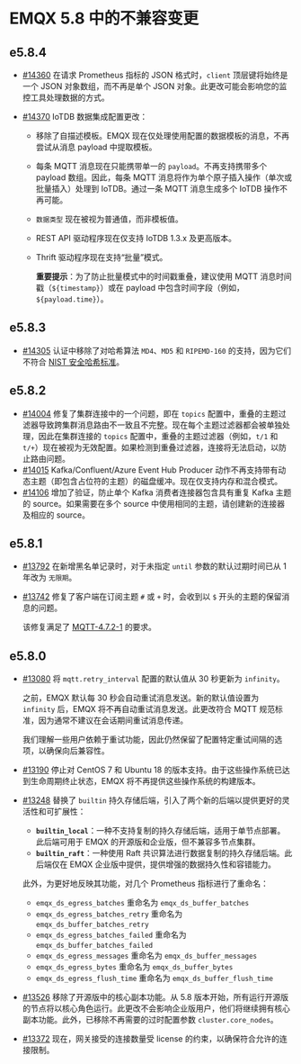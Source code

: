 # EMQX 5.8 中的不兼容变更

## e5.8.4

- [#14360](https://github.com/emqx/emqx/pull/14360) 在请求 Prometheus 指标的 JSON 格式时，`client` 顶层键将始终是一个 JSON 对象数组，而不再是单个 JSON 对象。此更改可能会影响您的监控工具处理数据的方式。

- [#14370](https://github.com/emqx/emqx/pull/14370) IoTDB 数据集成配置更改：

  - 移除了自描述模板。EMQX 现在仅处理使用配置的数据模板的消息，不再尝试从消息 payload 中提取模板。

  - 每条 MQTT 消息现在只能携带单一的 `payload`。不再支持携带多个 payload 数组。因此，每条 MQTT 消息将作为单个原子插入操作（单次或批量插入）处理到 IoTDB。通过一条 MQTT 消息生成多个 IoTDB 操作不再可能。

  - `数据类型` 现在被视为普通值，而非模板值。

  - REST API 驱动程序现在仅支持 IoTDB 1.3.x 及更高版本。

  - Thrift 驱动程序现在支持“批量”模式。

    **重要提示**：为了防止批量模式中的时间戳重叠，建议使用 MQTT 消息时间戳（`${timestamp}`）或在 payload 中包含时间字段（例如，`${payload.time}`）。

## e5.8.3

- [#14305](https://github.com/emqx/emqx/pull/14305) 认证中移除了对哈希算法 `MD4`、`MD5` 和 `RIPEMD-160` 的支持，因为它们不符合 [NIST 安全哈希标准](https://www.nist.gov/publications/secure-hash-standard)。

## e5.8.2

- [#14004](https://github.com/emqx/emqx/pull/14004) 修复了集群连接中的一个问题，即在 `topics` 配置中，重叠的主题过滤器导致跨集群消息路由不一致且不完整。现在每个主题过滤器都会被单独处理，因此在集群连接的 `topics` 配置中，重叠的主题过滤器（例如，`t/1` 和 `t/+`）现在被视为无效配置。如果检测到重叠过滤器，连接将无法启动，以防止路由问题。
- [#14015](https://github.com/emqx/emqx/pull/14015) Kafka/Confluent/Azure Event Hub Producer 动作不再支持带有动态主题（即包含占位符的主题）的磁盘缓冲。现在仅支持内存和混合模式。
- [#14106](https://github.com/emqx/emqx/pull/14106) 增加了验证，防止单个 Kafka 消费者连接器包含具有重复 Kafka 主题的 source。如果需要在多个 source 中使用相同的主题，请创建新的连接器及相应的 source。

## e5.8.1

- [#13792](https://github.com/emqx/emqx/pull/13792) 在新增黑名单记录时，对于未指定 `until`  参数的默认过期时间已从 1 年改为 `无限期`。

- [#13742](https://github.com/emqx/emqx/pull/13742) 修复了客户端在订阅主题 `#` 或 `+` 时，会收到以 `$` 开头的主题的保留消息的问题。

  该修复满足了 [MQTT-4.7.2-1](https://docs.oasis-open.org/mqtt/mqtt/v5.0/os/mqtt-v5.0-os.html#_Toc3901246) 的要求。


## e5.8.0

- [#13080](https://github.com/emqx/emqx/pull/13080) 将 `mqtt.retry_interval` 配置的默认值从 30 秒更新为 `infinity`。

  之前，EMQX 默认每 30 秒会自动重试消息发送。新的默认值设置为 `infinity` 后，EMQX 将不再自动重试消息发送。此更改符合 MQTT 规范标准，因为通常不建议在会话期间重试消息传递。

  我们理解一些用户依赖于重试功能，因此仍然保留了配置特定重试间隔的选项，以确保向后兼容性。

- [#13190](https://github.com/emqx/emqx/pull/13190) 停止对 CentOS 7 和 Ubuntu 18 的版本支持。由于这些操作系统已达到生命周期终止状态，EMQX 将不再提供这些操作系统的构建版本。

- [#13248](https://github.com/emqx/emqx/pull/13248) 替换了 `builtin` 持久存储后端，引入了两个新的后端以提供更好的灵活性和可扩展性：

  - **`builtin_local`**：一种不支持复制的持久存储后端，适用于单节点部署。此后端可用于 EMQX 的开源版和企业版，但不兼容多节点集群。
  - **`builtin_raft`**：一种使用 Raft 共识算法进行数据复制的持久存储后端。此后端仅在 EMQX 企业版中提供，提供增强的数据持久性和容错能力。

  此外，为更好地反映其功能，对几个 Prometheus 指标进行了重命名：

  - `emqx_ds_egress_batches` 重命名为 `emqx_ds_buffer_batches`
  - `emqx_ds_egress_batches_retry` 重命名为 `emqx_ds_buffer_batches_retry`
  - `emqx_ds_egress_batches_failed` 重命名为 `emqx_ds_buffer_batches_failed`
  - `emqx_ds_egress_messages` 重命名为 `emqx_ds_buffer_messages`
  - `emqx_ds_egress_bytes` 重命名为 `emqx_ds_buffer_bytes`
  - `emqx_ds_egress_flush_time` 重命名为 `emqx_ds_buffer_flush_time`

- [#13526](https://github.com/emqx/emqx/pull/13526) 移除了开源版中的核心副本功能。从 5.8 版本开始，所有运行开源版的节点将以核心角色运行。此更改不会影响企业版用户，他们将继续拥有核心副本功能。此外，已移除不再需要的过时配置参数 `cluster.core_nodes`。

- [#13372](https://github.com/emqx/emqx/pull/13372) 现在，网关接受的连接数量受 license 的约束，以确保符合允许的连接限制。
